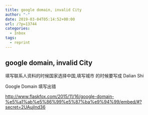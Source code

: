 ```yaml
---
title: google domain, invalid City
author: "-"
date: 2019-03-04T05:14:52+00:00
url: /?p=13744
categories:
  - Inbox
tags:
  - reprint
---
```

## google domain, invalid City

填写联系人资料的时候国家选择中国,填写城市 的时候要写成 Dalian Shi

Google Domain 填写出错
  
<http://www.flaskfox.com/2015/11/16/google-domain-%e5%a1%ab%e5%86%99%e5%87%ba%e9%94%99/embed/#?secret=2UAujlnd36>
